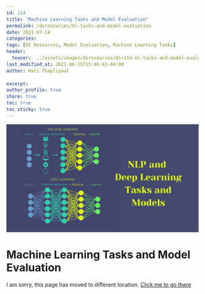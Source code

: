 ```yaml
---
id: 114    
title: "Machine Learning Tasks and Model Evaluation"
permalink: /dsresources/ml-tasks-and-model-evaluation
date: 2021-07-14
categories:
tags: [DS Resources, Model Evaluation, Machine Learning Tasks]
header:
  teaser:  ../assets/images/dsresources/dsr114-ml-tasks-and-model-evaluation.jpg
last_modified_at: 2021-06-15T15:46:43-04:00
author: Hari Thapliyaal   

excerpt:   
author_profile: true   
share: true   
toc: true   
toc_sticky: true 
---
```

![Deep Learning Tasks and Models](../assets/images/dsresources/dsr114-ml-tasks-and-model-evaluation.jpg)    
    
# Machine Learning Tasks and Model Evaluation    
    
I am sorry, this page has moved to different location. [Click me to go there](/dsblog/ml-tasks-and-model-evaluation)
